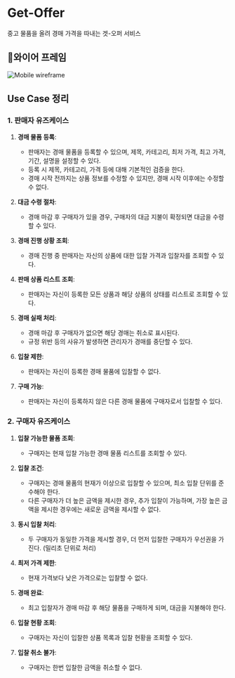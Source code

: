 # Get-Offer
중고 물품을 올려 경매 가격을 따내는 겟-오퍼 서비스

## 와이어 프레임
![Mobile wireframe](https://github.com/user-attachments/assets/f633072d-82de-4440-98df-982722e1885e)

## Use Case 정리
### 1. 판매자 유즈케이스
1. **경매 물품 등록**: 
   - 판매자는 경매 물품을 등록할 수 있으며, 제목, 카테고리, 최저 가격, 최고 가격, 기간, 설명을 설정할 수 있다.
   - 등록 시 제목, 카테고리, 가격 등에 대해 기본적인 검증을 한다.
   - 경매 시작 전까지는 상품 정보를 수정할 수 있지만, 경매 시작 이후에는 수정할 수 없다.

2. **대금 수령 절차**: 
   - 경매 마감 후 구매자가 있을 경우, 구매자의 대금 지불이 확정되면 대금을 수령할 수 있다.

3. **경매 진행 상황 조회**: 
   - 경매 진행 중 판매자는 자신의 상품에 대한 입찰 가격과 입찰자를 조회할 수 있다.

4. **판매 상품 리스트 조회**: 
   - 판매자는 자신이 등록한 모든 상품과 해당 상품의 상태를 리스트로 조회할 수 있다.

5. **경매 실패 처리**: 
   - 경매 마감 후 구매자가 없으면 해당 경매는 취소로 표시된다.
   - 규정 위반 등의 사유가 발생하면 관리자가 경매를 중단할 수 있다.

6. **입찰 제한**: 
   - 판매자는 자신이 등록한 경매 물품에 입찰할 수 없다.

7. **구매 가능**: 
   - 판매자는 자신이 등록하지 않은 다른 경매 물품에 구매자로서 입찰할 수 있다.

### 2. 구매자 유즈케이스
1. **입찰 가능한 물품 조회**: 
   - 구매자는 현재 입찰 가능한 경매 물품 리스트를 조회할 수 있다.

2. **입찰 조건**: 
   - 구매자는 경매 물품의 현재가 이상으로 입찰할 수 있으며, 최소 입찰 단위를 준수해야 한다.
   - 다른 구매자가 더 높은 금액을 제시한 경우, 추가 입찰이 가능하며, 가장 높은 금액을 제시한 경우에는 새로운 금액을 제시할 수 없다.

3. **동시 입찰 처리**: 
   - 두 구매자가 동일한 가격을 제시할 경우, 더 먼저 입찰한 구매자가 우선권을 가진다. (밀리초 단위로 처리)

4. **최저 가격 제한**: 
   - 현재 가격보다 낮은 가격으로는 입찰할 수 없다.

5. **경매 완료**: 
   - 최고 입찰자가 경매 마감 후 해당 물품을 구매하게 되며, 대금을 지불해야 한다.

6. **입찰 현황 조회**: 
   - 구매자는 자신이 입찰한 상품 목록과 입찰 현황을 조회할 수 있다.

7. **입찰 취소 불가**: 
   - 구매자는 한번 입찰한 금액을 취소할 수 없다.

